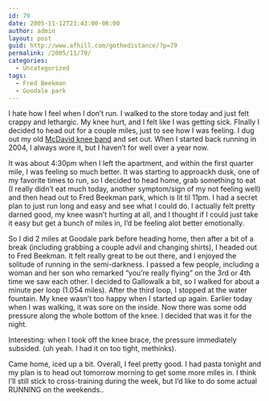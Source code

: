 ```yaml
---
id: 79
date: 2005-11-12T23:43:00-06:00
author: admin
layout: post
guid: http://www.afhill.com/gothedistance/?p=79
permalink: /2005/11/79/
categories:
  - Uncategorized
tags:
  - Fred Beekman
  - Goodale park
---
```

I hate how I feel when I don&#8217;t run. I walked to the store today and just felt crappy and lethargic. My knee hurt, and I felt like I was getting sick. FInally I decided to head out for a couple miles, just to see how I was feeling. I dug out my old [McDavid knee band](http://www.mcdavidinc.com/brace/prods/414.htm) and set out. When I started back running in 2004, I always wore it, but I haven&#8217;t for well over a year now.

It was about 4:30pm when I left the apartment, and within the first quarter mile, I was feeling so much better. It was starting to approackh dusk, one of my favorite times to run, so I decided to head home, grab something to eat (I really didn&#8217;t eat much today, another symptom/sign of my not feeling well) and then head out to Fred Beekman park, which is lit til 11pm. I had a secret plan to just run long and easy and see what I could do. I actually felt pretty darned good, my knee wasn&#8217;t hurting at all, and I thought if I could just take it easy but get a bunch of miles in, I&#8217;d be feeling alot better emotionally. 

So I did 2 miles at Goodale park before heading home, then after a bit of a break (including grabbing a couple advil and changing shirts), I headed out to Fred Beekman. It felt really great to be out there, and I enjoyed the solitude of running in the semi-darkness. I passed a few people, including a woman and her son who remarked &#8220;you&#8217;re really flying&#8221; on the 3rd or 4th time we saw each other. I decided to Gallowalk a bit, so I walked for about a minute per loop (1.054 miles). After the third loop, I stopped at the water fountain. My knee wasn&#8217;t too happy when I started up again. Earlier today when I was walking, it was sore on the inside. Now there was some odd pressure along the whole bottom of the knee. I decided that was it for the night. 

Interesting: when I took off the knee brace, the pressure immediately subsided. (uh yeah. I had it on too tight, methinks). 

Came home, iced up a bit. Overall, I feel pretty good. I had pasta tonight and my plan is to head out tomorrow morning to get some more miles in. I think I&#8217;ll still stick to cross-training during the week, but I&#8217;d like to do some actual RUNNING on the weekends..